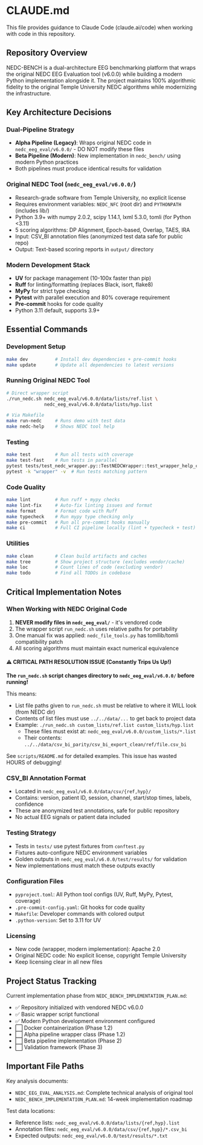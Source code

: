 # CLAUDE.md

This file provides guidance to Claude Code (claude.ai/code) when working with code in this repository.

## Repository Overview

NEDC-BENCH is a dual-architecture EEG benchmarking platform that wraps the original NEDC EEG Evaluation tool (v6.0.0) while building a modern Python implementation alongside it. The project maintains 100% algorithmic fidelity to the original Temple University NEDC algorithms while modernizing the infrastructure.

## Key Architecture Decisions

### Dual-Pipeline Strategy
- **Alpha Pipeline (Legacy)**: Wraps original NEDC code in `nedc_eeg_eval/v6.0.0/` - DO NOT modify these files
- **Beta Pipeline (Modern)**: New implementation in `nedc_bench/` using modern Python practices
- Both pipelines must produce identical results for validation

### Original NEDC Tool (`nedc_eeg_eval/v6.0.0/`)
- Research-grade software from Temple University, no explicit license
- Requires environment variables: `NEDC_NFC` (root dir) and `PYTHONPATH` (includes lib/)
- Python 3.9+ with numpy 2.0.2, scipy 1.14.1, lxml 5.3.0, tomli (for Python <3.11)
- 5 scoring algorithms: DP Alignment, Epoch-based, Overlap, TAES, IRA
- Input: CSV_BI annotation files (anonymized test data safe for public repo)
- Output: Text-based scoring reports in `output/` directory

### Modern Development Stack
- **UV** for package management (10-100x faster than pip)
- **Ruff** for linting/formatting (replaces Black, isort, flake8)
- **MyPy** for strict type checking
- **Pytest** with parallel execution and 80% coverage requirement
- **Pre-commit** hooks for code quality
- Python 3.11 default, supports 3.9+

## Essential Commands

### Development Setup
```bash
make dev          # Install dev dependencies + pre-commit hooks
make update       # Update all dependencies to latest versions
```

### Running Original NEDC Tool
```bash
# Direct wrapper script
./run_nedc.sh nedc_eeg_eval/v6.0.0/data/lists/ref.list \
              nedc_eeg_eval/v6.0.0/data/lists/hyp.list

# Via Makefile
make run-nedc     # Runs demo with test data
make nedc-help    # Shows NEDC tool help
```

### Testing
```bash
make test         # Run all tests with coverage
make test-fast    # Run tests in parallel
pytest tests/test_nedc_wrapper.py::TestNEDCWrapper::test_wrapper_help_command  # Single test
pytest -k "wrapper" -v  # Run tests matching pattern
```

### Code Quality
```bash
make lint         # Run ruff + mypy checks
make lint-fix     # Auto-fix linting issues and format
make format       # Format code with Ruff
make typecheck    # Run mypy type checking only
make pre-commit   # Run all pre-commit hooks manually
make ci           # Full CI pipeline locally (lint + typecheck + test)
```

### Utilities
```bash
make clean        # Clean build artifacts and caches
make tree         # Show project structure (excludes vendor/cache)
make loc          # Count lines of code (excluding vendor)
make todo         # Find all TODOs in codebase
```

## Critical Implementation Notes

### When Working with NEDC Original Code
1. **NEVER modify files in `nedc_eeg_eval/`** - it's vendored code
2. The wrapper script `run_nedc.sh` uses relative paths for portability
3. One manual fix was applied: `nedc_file_tools.py` has tomllib/tomli compatibility patch
4. All scoring algorithms must maintain exact numerical equivalence

#### ⚠️ CRITICAL PATH RESOLUTION ISSUE (Constantly Trips Us Up!)
**The `run_nedc.sh` script changes directory to `nedc_eeg_eval/v6.0.0/` before running!**

This means:
- List file paths given to `run_nedc.sh` must be relative to where it WILL look (from NEDC dir)
- Contents of list files must use `../../data/...` to get back to project data
- Example: `./run_nedc.sh custom_lists/ref.list custom_lists/hyp.list`
  - These files must exist at: `nedc_eeg_eval/v6.0.0/custom_lists/*.list`
  - Their contents: `../../data/csv_bi_parity/csv_bi_export_clean/ref/file.csv_bi`

See `scripts/README.md` for detailed examples. This issue has wasted HOURS of debugging!

### CSV_BI Annotation Format
- Located in `nedc_eeg_eval/v6.0.0/data/csv/{ref,hyp}/`
- Contains: version, patient ID, session, channel, start/stop times, labels, confidence
- These are anonymized test annotations, safe for public repository
- No actual EEG signals or patient data included

### Testing Strategy
- Tests in `tests/` use pytest fixtures from `conftest.py`
- Fixtures auto-configure NEDC environment variables
- Golden outputs in `nedc_eeg_eval/v6.0.0/test/results/` for validation
- New implementations must match these outputs exactly

### Configuration Files
- `pyproject.toml`: All Python tool configs (UV, Ruff, MyPy, Pytest, coverage)
- `.pre-commit-config.yaml`: Git hooks for code quality
- `Makefile`: Developer commands with colored output
- `.python-version`: Set to 3.11 for UV

### Licensing
- New code (wrapper, modern implementation): Apache 2.0
- Original NEDC code: No explicit license, copyright Temple University
- Keep licensing clear in all new files

## Project Status Tracking

Current implementation phase from `NEDC_BENCH_IMPLEMENTATION_PLAN.md`:
- ✅ Repository initialized with vendored NEDC v6.0.0
- ✅ Basic wrapper script functional
- ✅ Modern Python development environment configured
- ⬜ Docker containerization (Phase 1.2)
- ⬜ Alpha pipeline wrapper class (Phase 1.2)
- ⬜ Beta pipeline implementation (Phase 2)
- ⬜ Validation framework (Phase 3)

## Important File Paths

Key analysis documents:
- `NEDC_EEG_EVAL_ANALYSIS.md`: Complete technical analysis of original tool
- `NEDC_BENCH_IMPLEMENTATION_PLAN.md`: 14-week implementation roadmap

Test data locations:
- Reference lists: `nedc_eeg_eval/v6.0.0/data/lists/{ref,hyp}.list`
- Annotation files: `nedc_eeg_eval/v6.0.0/data/csv/{ref,hyp}/*.csv_bi`
- Expected outputs: `nedc_eeg_eval/v6.0.0/test/results/*.txt`